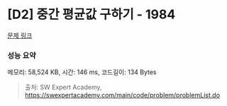 # [D2] 중간 평균값 구하기 - 1984 

[문제 링크](https://swexpertacademy.com/main/code/problem/problemDetail.do?contestProbId=AV5Pw_-KAdcDFAUq) 

### 성능 요약

메모리: 58,524 KB, 시간: 146 ms, 코드길이: 134 Bytes



> 출처: SW Expert Academy, https://swexpertacademy.com/main/code/problem/problemList.do
